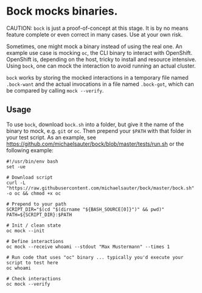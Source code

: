 # Bock mocks binaries.

CAUTION: `bock` is just a proof-of-concept at this stage. It is by no means feature complete or even correct in many cases. Use at your own risk.

Sometimes, one might mock a binary instead of using the real one.
An example use case is mocking `oc`, the CLI binary to interact with OpenShift.
OpenShift is, depending on the host, tricky to install and resource intensive.
Using `bock`, one can mock the interaction to avoid running an actual cluster.

`bock` works by storing the mocked interactions in a temporary file named
`.bock-want` and the actual invocations in a file named `.bock-got`, which can
be compared by calling `mock --verify`.

## Usage

To use `bock`, download `bock.sh` into a folder, but give it the  name of the
binary to mock, e.g. `git` or `oc`. Then prepend your `$PATH` with that folder
in your test script. As an example, see
https://github.com/michaelsauter/bock/blob/master/tests/run.sh or the following
example:

```
#!/usr/bin/env bash
set -ue

# Download script
curl -L "https://raw.githubusercontent.com/michaelsauter/bock/master/bock.sh" -o oc && chmod +x oc

# Prepend to your path
SCRIPT_DIR="$(cd "$(dirname "${BASH_SOURCE[0]}")" && pwd)"
PATH=${SCRIPT_DIR}:$PATH

# Init / clean state
oc mock --init

# Define interactions
oc mock --receive whoami --stdout "Max Mustermann" --times 1

# Run code that uses "oc" binary ... typically you'd execute your script to test here
oc whoami

# Check interactions
oc mock --verify
```
